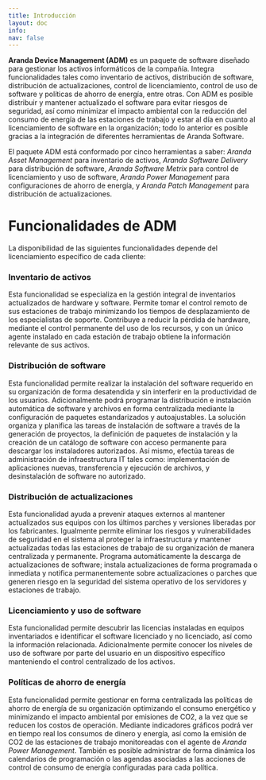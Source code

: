 ```yaml
---
title: Introducción
layout: doc
info:
nav: false
---
```


**Aranda Device Management (ADM)** es un paquete de software diseñado para gestionar los activos informáticos de la compañía.
Integra funcionalidades tales como inventario de activos, distribución de software, distribución de actualizaciones, control de licenciamiento, control de uso de software y políticas de ahorro de energía, entre otras.
Con ADM es posible distribuir y mantener actualizado el software para evitar riesgos de seguridad, así como minimizar el impacto ambiental con la reducción del consumo de energía de las estaciones de trabajo y estar al día en cuanto al licenciamiento de software en la organización; todo lo anterior es posible gracias a la integración de diferentes herramientas de Aranda Software.

El paquete ADM está conformado por cinco herramientas a saber: *Aranda Asset Management* para inventario de activos, *Aranda Software Delivery* para distribución de software, *Aranda Software Metrix* para control de licenciamiento y uso de software, *Aranda Power Management* para configuraciones de ahorro de energía, y *Aranda Patch Management* para distribución de actualizaciones.

# Funcionalidades de ADM

La disponibilidad de las siguientes funcionalidades depende del licenciamiento específico de cada cliente:

### Inventario de activos

Esta funcionalidad se especializa en la gestión integral de inventarios actualizados de hardware y software.
Permite tomar el control remoto de sus estaciones de trabajo minimizando los tiempos de desplazamiento de los especialistas de soporte.
Contribuye a reducir la pérdida de hardware, mediante el control permanente del uso de los recursos, y con un único agente instalado en cada estación de trabajo obtiene la información relevante de sus activos.

### Distribución de software

Esta funcionalidad permite realizar la instalación del software requerido en su organización de forma desatendida y sin interferir en la productividad de los usuarios.
Adicionalmente podrá programar la distribución e instalación automática de software y archivos en forma centralizada mediante la configuración de paquetes estandarizados y autoajustables.
La solución organiza y planifica las tareas de instalación de software a través de la generación de proyectos, la definición de paquetes de instalación y la creación de un catálogo de software con acceso permanente para descargar los instaladores autorizados.
Así mismo, efectúa tareas de administración de infraestructura IT tales como: implementación de aplicaciones nuevas, transferencia y ejecución de archivos, y desinstalación de software no autorizado.

### Distribución de actualizaciones

Esta funcionalidad ayuda a prevenir ataques externos al mantener actualizados sus equipos con los últimos parches y versiones liberadas por los fabricantes.
Igualmente permite eliminar los riesgos y vulnerabilidades de seguridad en el sistema al proteger la infraestructura y mantener actualizadas todas las estaciones de trabajo de su organización de manera centralizada y permanente.
Programa automáticamente la descarga de actualizaciones de software; instala actualizaciones de forma programada o inmediata y notifica permanentemente sobre actualizaciones o parches que generen riesgo en la seguridad del sistema operativo de los servidores y estaciones de trabajo.

### Licenciamiento y uso de software

Esta funcionalidad permite descubrir las licencias instaladas en equipos inventariados e identificar el software licenciado y no licenciado, así como la información relacionada.
Adicionalmente permite conocer los niveles de uso de software por parte del usuario en un dispositivo específico manteniendo el control centralizado de los activos.

### Políticas de ahorro de energía

Esta funcionalidad permite gestionar en forma centralizada las políticas de ahorro de energía de su organización optimizando el consumo energético y minimizando el impacto ambiental por emisiones de CO2, a la vez que se reducen los costos de operación.
Mediante indicadores gráficos podrá ver en tiempo real los consumos de dinero y energía, así como la emisión de CO2 de las estaciones de trabajo monitoreadas con el agente de *Aranda Power Management*.
También es posible administrar de forma dinámica los calendarios de programación o las agendas asociadas a las acciones de control de consumo de energía configuradas para cada política.
